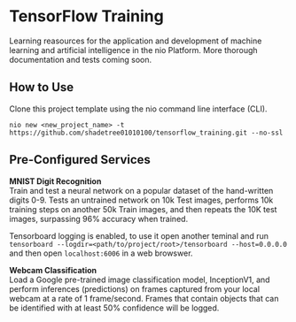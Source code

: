 # TensorFlow Training

Learning reasources for the application and development of machine learning and artificial intelligence in the nio Platform. More thorough documentation and tests coming soon.

## How to Use

Clone this project template using the nio command line interface (CLI).

`nio new <new_project_name> -t https://github.com/shadetree01010100/tensorflow_training.git --no-ssl`
  
## Pre-Configured Services

**MNIST Digit Recognition**  
Train and test a neural network on a popular dataset of the hand-written digits 0-9. Tests an untrained network on 10k Test images, performs 10k training steps on another 50k Train images, and then repeats the 10K test images, surpassing 96% accuracy when trained.

Tensorboard logging is enabled, to use it open another teminal and run `tensorboard --logdir=<path/to/project/root>/tensorboard --host=0.0.0.0` and then open `localhost:6006` in a web browswer.

**Webcam Classification**  
Load a Google pre-trained image classification model, InceptionV1, and perform inferences (predictions) on frames captured from your local webcam at a rate of 1 frame/second. Frames that contain objects that can be identified with at least 50% confidence will be logged.
